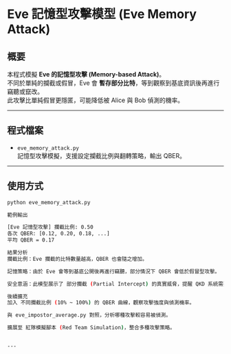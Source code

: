 # Eve 記憶型攻擊模型 (Eve Memory Attack)

## 概要
本程式模擬 **Eve 的記憶型攻擊 (Memory-based Attack)**。  
不同於單純的攔截或假冒，Eve 會 **暫存部分比特**，等到觀察到基底資訊後再進行竊聽或竄改。  
此攻擊比單純假冒更隱匿，可能降低被 Alice 與 Bob 偵測的機率。

---

## 程式檔案
- `eve_memory_attack.py`  
  記憶型攻擊模擬，支援設定攔截比例與翻轉策略，輸出 QBER。  

---

## 使用方式
```bash
python eve_memory_attack.py

範例輸出

[Eve 記憶型攻擊] 攔截比例: 0.50
各次 QBER: [0.12, 0.20, 0.18, ...]
平均 QBER = 0.17

結果分析
攔截比例：Eve 攔截的比特數量越高，QBER 也會隨之增加。

記憶策略：由於 Eve 會等到基底公開後再進行竊聽，部分情況下 QBER 會低於假冒型攻擊。

安全意涵：此模型展示了 部分攔截 (Partial Intercept) 的真實威脅，提醒 QKD 系統需要額外的防禦機制，例如隨機取樣檢查或強化隱私放大。

後續擴充
加入 不同攔截比例 (10% ~ 100%) 的 QBER 曲線，觀察攻擊強度與偵測機率。

與 eve_impostor_average.py 對照，分析哪種攻擊較容易被偵測。

擴展至 紅隊模擬腳本 (Red Team Simulation)，整合多種攻擊策略。


---

